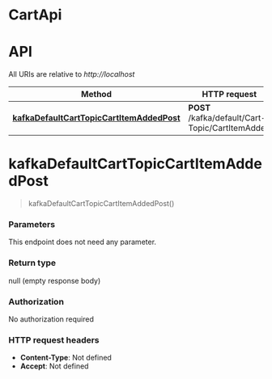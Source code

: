 # CartApi
# API

All URIs are relative to *http://localhost*

| Method | HTTP request | Description |
|------------- | ------------- | -------------|
| [**kafkaDefaultCartTopicCartItemAddedPost**](CartApi.md#kafkaDefaultCartTopicCartItemAddedPost) | **POST** /kafka/default/Cart-Topic/CartItemAdded |  |


<a name="kafkaDefaultCartTopicCartItemAddedPost"></a>
# **kafkaDefaultCartTopicCartItemAddedPost**
> kafkaDefaultCartTopicCartItemAddedPost()



### Parameters
This endpoint does not need any parameter.

### Return type

null (empty response body)

### Authorization

No authorization required

### HTTP request headers

- **Content-Type**: Not defined
- **Accept**: Not defined

